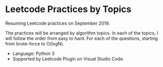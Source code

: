 # Leetcode Practices by Topics

Resuming Leetcode practices on September 2019.

The practices will be arranged by algorithm topics. In each of the topics, I will follow the order from easy to hard. For each of the questions, starting from brute-force to O(logN).

- Language: Python 3
- Supported by Leetcode Plugin on Visual Studio Code.
